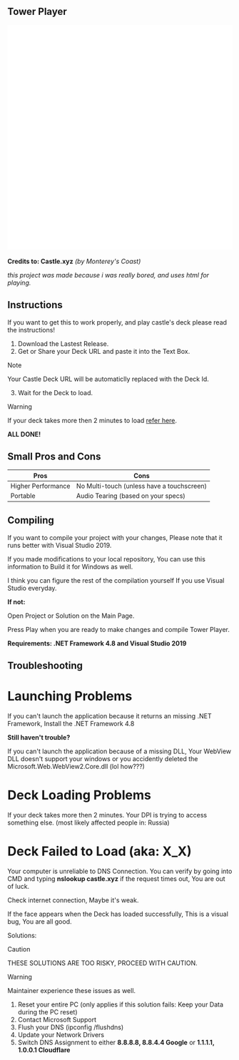 ## Tower Player
<img src="Tower Player/Properties/Resources/app-icon.png" alt="Tower Player's Logo"></img>


**Credits to: Castle.xyz** *(by Monterey's Coast)*

*this project was made because i was really bored, and uses html for playing.*


## Instructions
If you want to get this to work properly, and play castle's deck please read the instructions!


1. Download the Lastest Release.
2. Get or Share your Deck URL and paste it into the Text Box.
   
> [!note]
>Your Castle Deck URL will be automaticlly replaced with the Deck Id.

3. Wait for the Deck to load.

> [!warning]
> If your deck takes more then 2 minutes to load [refer here](#deck-loading-problems).

**ALL DONE!**


## Small Pros and Cons

Pros|Cons
---- | ----
Higher Performance | No Multi-touch (unless have a touchscreen)
Portable | Audio Tearing (based on your specs)

## Compiling

If you want to compile your project with your changes, Please note that it runs better with Visual Studio 2019.

If you made modifications to your local repository, You can use this information to Build it for Windows as well.


I think you can figure the rest of the compilation yourself If you use Visual Studio everyday.

**If not:**

Open Project or Solution on the Main Page.

Press Play when you are ready to make changes and compile Tower Player.

**Requirements: .NET Framework 4.8 and Visual Studio 2019**

## Troubleshooting


# Launching Problems
If you can't launch the application because it returns an missing .NET Framework, Install the .NET Framework 4.8

**Still haven't trouble?**

If you can't launch the application because of a missing DLL, Your WebView DLL doesn't support your windows or you accidently deleted the Microsoft.Web.WebView2.Core.dll (lol how???)


# Deck Loading Problems
If your deck takes more then 2 minutes.
Your DPI is trying to access something else. (most likely affected people in: Russia)


# Deck Failed to Load (aka: X_X)

Your computer is unreliable to DNS Connection. You can verify by going into CMD and typing **nslookup castle.xyz** if the request times out, You are out of luck.

Check internet connection, Maybe it's weak.

If the face appears when the Deck has loaded successfully, This is a visual bug, You are all good.


Solutions:

> [!caution]
> THESE SOLUTIONS ARE TOO RISKY, PROCEED WITH CAUTION.

> [!warning]
> Maintainer experience these issues as well.

1. Reset your entire PC (only applies if this solution fails: Keep your Data during the PC reset)
2. Contact Microsoft Support
3. Flush your DNS (ipconfig /flushdns)
4. Update your Network Drivers
5. Switch DNS Assignment to either **8.8.8.8, 8.8.4.4 Google** or **1.1.1.1, 1.0.0.1 Cloudflare**
